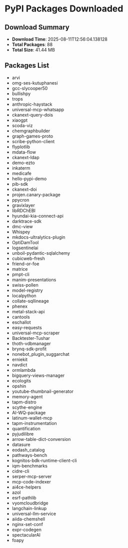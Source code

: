 # PyPI Packages Downloaded

## Download Summary
- **Download Time**: 2025-08-11T12:56:04.138128
- **Total Packages**: 88
- **Total Size**: 41.44 MB

## Packages List
- arvi
- omg-ses-kutuphanesi
- gcc-slycooper50
- bullishpy
- trops
- anthropic-haystack
- universal-mcp-whatsapp
- ckanext-query-dois
- xiaogpt
- scoda-viz
- chemgraphbuilder
- graph-games-proto
- scribe-python-client
- flyplotlib
- mdata-flow
- ckanext-ldap
- demo-ezto
- inkaterm
- medicafe
- hello-pypi-demo
- pib-sdk
- ckanext-doi
- projen.canary-package
- ppycron
- gravixlayer
- libRDChEBI
- hyundai-kia-connect-api
- darktrace-sdk
- dmc-view
- Whispey
- mkdocs-ultralytics-plugin
- OptiDamTool
- logsentinelai
- unboil-pydantic-sqlalchemy
- cubicweb-fresh
- friend-or-foe
- matrice
- pmpt-cli
- manim-presentations
- swiss-pollen
- model-registry
- localpython
- collate-sqllineage
- phenex
- metal-stack-api
- cantools
- eschallot
- easy-requests
- universal-mcp-scraper
- Backtester-Tushar
- thoth-vdbmanager
- brynq-sdk-profit
- nonebot_plugin_suggarchat
- erniekit
- navdict
- ormlambda
- bigquery-views-manager
- ecologits
- opshin
- youtube-thumbnail-generator
- memory-agent
- tapm-distro
- scythe-engine
- AI-WQ-package
- latinum-wallet-mcp
- tapm-instrumentation
- quantification
- pyjudilibre
- arrow-table-dict-conversion
- datasure
- eodash_catalog
- pathways-bench
- kognitos-bdk-runtime-client-cli
- iqm-benchmarks
- cidre-cli
- serper-mcp-server
- mcp-code-indexer
- ai4ce-helpers
- azol
- esrf-pathlib
- vyomcloudbridge
- langchain-linkup
- universal-llm-service
- aiida-chemshell
- nginx-set-conf
- expr-codegen
- spectacularAI
- foapy
